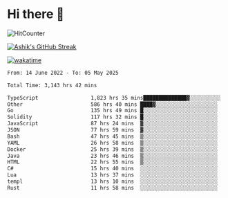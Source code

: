 # Hi there 👋

![HitCounter](https://hits.seeyoufarm.com/api/count/incr/badge.svg?url=https%3A%2F%2Fgithub.com%2Fashrhmn1212%2Fhit-counter)

<!-- ![Contribution Graph](https://github-readme-activity-graph.cyclic.app/graph?username=ashrhmn) -->


<!-- [![Top Langs](https://github-readme-stats.vercel.app/api/top-langs/?username=ashrhmn&layout=compact&theme=synthwave&langs_count=10&card_width=445)](https://github.com/anuraghazra/github-readme-stats) -->

[![Ashik's GitHub Streak](https://github-readme-streak-stats.herokuapp.com/?user=ashrhmn&theme=blood&fire=DD7F1C&background=151515&dates=9f9f9f&border=DD2727)](https://git.io/streak-stats)

<!-- ![Ashik's GitHub stats](https://github-readme-stats.vercel.app/api/?username=ashrhmn&show_icons=true&title_color=fff&icon_color=79ff97&text_color=9f9f9f&bg_color=151515) -->

[![wakatime](https://wakatime.com/badge/user/3df86613-ba63-4631-8e65-0ff18e7becad.svg)](https://wakatime.com/@3df86613-ba63-4631-8e65-0ff18e7becad)

<!--START_SECTION:waka-->

```txt
From: 14 June 2022 - To: 05 May 2025

Total Time: 3,143 hrs 42 mins

TypeScript                 1,823 hrs 35 mins██████████████▓░░░░░░░░░░   58.01 %
Other                      586 hrs 40 mins ████▓░░░░░░░░░░░░░░░░░░░░   18.66 %
Go                         135 hrs 49 mins █░░░░░░░░░░░░░░░░░░░░░░░░   04.32 %
Solidity                   117 hrs 32 mins █░░░░░░░░░░░░░░░░░░░░░░░░   03.74 %
JavaScript                 87 hrs 24 mins  ▓░░░░░░░░░░░░░░░░░░░░░░░░   02.78 %
JSON                       77 hrs 59 mins  ▓░░░░░░░░░░░░░░░░░░░░░░░░   02.48 %
Bash                       47 hrs 45 mins  ▒░░░░░░░░░░░░░░░░░░░░░░░░   01.52 %
YAML                       26 hrs 58 mins  ▒░░░░░░░░░░░░░░░░░░░░░░░░   00.86 %
Docker                     25 hrs 39 mins  ▒░░░░░░░░░░░░░░░░░░░░░░░░   00.82 %
Java                       23 hrs 46 mins  ▒░░░░░░░░░░░░░░░░░░░░░░░░   00.76 %
HTML                       22 hrs 55 mins  ▒░░░░░░░░░░░░░░░░░░░░░░░░   00.73 %
C#                         15 hrs 40 mins  ░░░░░░░░░░░░░░░░░░░░░░░░░   00.50 %
Lua                        13 hrs 37 mins  ░░░░░░░░░░░░░░░░░░░░░░░░░   00.43 %
templ                      13 hrs 10 mins  ░░░░░░░░░░░░░░░░░░░░░░░░░   00.42 %
Rust                       11 hrs 58 mins  ░░░░░░░░░░░░░░░░░░░░░░░░░   00.38 %
```

<!--END_SECTION:waka-->


<!--### Most Used Languages 
<img src="https://wakatime.com/share/@ashrhmn/24ecb986-5bf8-4607-af7f-0aab08908d8c.png" />

### Favourite Tools
<img src="https://wakatime.com/share/@ashrhmn/f4e08015-f3bc-460a-9228-95a3ba11c604.png" />-->
